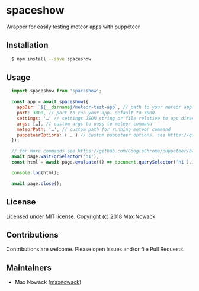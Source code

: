 # spaceshow
Wrapper for easily testing meteor apps with puppeteer

## Installation
````bash
  $ npm install --save spaceshow
````

## Usage
````javascript
  import spaceshow from 'spaceshow';

  const app = await spaceshow({
    appDir: `${__dirname}/meteor-test-app`, // path to your meteor app (required)
    port: 3000, // port to run your app. default to 3000
    settings: '…' // settings JSON string or file relative to app directory
    args: […], // custom args to pass to meteor command
    meteorPath: '…', // custom path for running meteor command
    puppeteerOptions: { … } // custom puppeteer options. see https://github.com/GoogleChrome/puppeteer/blob/master/docs/api.md#puppeteerlaunchoptions
  });

  // for more commands see https://github.com/GoogleChrome/puppeteer/blob/master/docs/api.md#class-page
  await page.waitForSelector('h1');
  const html = await page.evaluate(() => document.querySelector('h1').innerHTML);

  console.log(html);

  await page.close();
````

## License
Licensed under MIT license. Copyright (c) 2018 Max Nowack

## Contributions
Contributions are welcome. Please open issues and/or file Pull Requests.

## Maintainers
- Max Nowack ([maxnowack](https://github.com/maxnowack))
